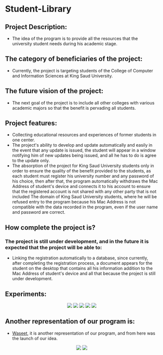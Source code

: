 # Student-Library

## Project Description:
- The idea of the program is to provide all the resources that the 
university student needs during his academic stage.

## The category of beneficiaries of the project:
- Currently, the project is targeting students of the College of 
Computer and Information Sciences at King Saud University.

## The future vision of the project:
- The next goal of the project is to include all other colleges with 
various academic majors so that the benefit is pervading all 
students.

## Project features:
- Collecting educational resources and experiences of former 
students in one center.
- The project's ability to develop and update automatically 
and easily in the event that any update is issued, the student will 
appear in a window notifying him of new updates being issued, 
and all he has to do is agree to the update only.
- The absorption of the project for King Saud University students 
only in order to ensure the quality of the benefit provided to the 
students, as each student must register his university number 
and any password of his choice, then after that, the program 
automatically withdraws the Mac Address of student's device 
and connects it to his account to ensure that the registered 
account is not shared with any other party that is not included 
The domain of King Saud University students, where he will be 
refused entry to the program because his Mac Address is not 
compatible with the data recorded in the program, even if the 
user name and password are correct.

## How complete the project is?

### The project is still under development, and in the future it is expected that the project will be able to:
- Linking the registration automatically to a database, 
since currently, after completing the registration 
process, a document appears for the student on the 
desktop that contains all his information addition to the 
Mac Address of student's device and all that because 
the project is still under development.

## Experiments:

<p align="center">
     <img src="https://i.imgur.com/mM2zw2v.png"/>
     <img src="https://i.imgur.com/Hg9ONV3.png"/>
     <img src="https://i.imgur.com/uCSZNAV.png"/>  
     <img src="https://i.imgur.com/0JzokxV.png"/>
     <img src="https://i.imgur.com/gQaPZru.png"/>
</p>

## Another representation of our program is:
- [Waseet](https://aboutcourse.net), it is another representation of our 
program, and from here was the launch of our idea.
 
<p align="center">
     <img src="https://i.imgur.com/1OPATfc.png"/>
     <img src="https://i.imgur.com/XqZfHM5.png"/>
</p>
